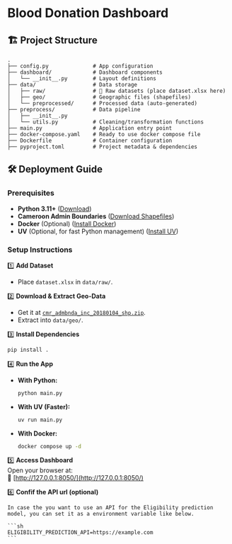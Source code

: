 # Blood Donation Dashboard

## 🏗️ **Project Structure**

```
.
├── config.py              # App configuration
├── dashboard/             # Dashboard components
│   └── __init__.py        # Layout definitions
├── data/                  # Data storage
│   ├── raw/               # 📌 Raw datasets (place dataset.xlsx here)
│   ├── geo/               # Geographic files (shapefiles)
│   └── preprocessed/      # Processed data (auto-generated)
├── preprocess/            # Data pipeline
│   ├── __init__.py
│   └── utils.py           # Cleaning/transformation functions
├── main.py                # Application entry point
├── docker-compose.yaml    # Ready to use docker compose file
├── Dockerfile             # Container configuration
├── pyproject.toml         # Project metadata & dependencies
```

## 🛠️ **Deployment Guide**  

### **Prerequisites**  
- **Python 3.11+** ([Download](https://python.org))  
- **Cameroon Admin Boundaries** ([Download Shapefiles](https://data.humdata.org/dataset/cod-ab-cmr))  
- **Docker** (Optional) ([Install Docker](https://docs.docker.com/get-started/get-docker/))  
- **UV** (Optional, for fast Python management) ([Install UV](https://docs.astral.sh/uv/getting-started/installation/))  

### **Setup Instructions**  

1️⃣ **Add Dataset**  
   - Place `dataset.xlsx` in `data/raw/`.  

2️⃣ **Download & Extract Geo-Data**  
   - Get it at [`cmr_admbnda_inc_20180104_shp.zip`](https://data.humdata.org/...).  
   - Extract into `data/geo/`.  

3️⃣ **Install Dependencies**  
   ```sh
   pip install .
   ```

4️⃣ **Run the App**  
   - **With Python:**  
     ```sh
     python main.py
     ```  
   - **With UV (Faster):**  
     ```sh
     uv run main.py
     ```  
   - **With Docker:**  
     ```sh
     docker compose up -d
     ```  

5️⃣ **Access Dashboard**  
   Open your browser at:  
   🔗 [http://127.0.0.1:8050/](http://127.0.0.1:8050/)  

6️⃣ **Confif the API url (optional)**

    In case the you want to use an API for the Eligibility prediction model, you can set it as a environment variable like below.

    ```sh
    ELIGIBILITY_PREDICTION_API=https://example.com
    ```
